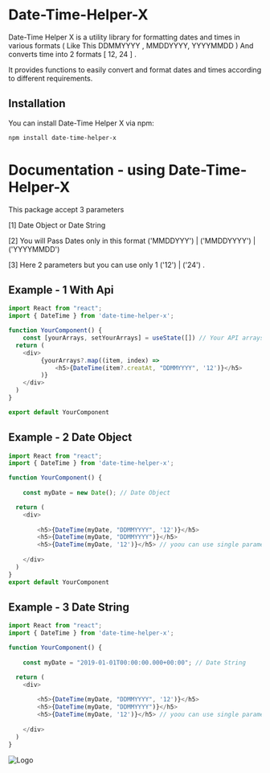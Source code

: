 # **Date-Time-Helper-X**

Date-Time Helper X is a utility library for formatting dates and times in various formats ( Like This DDMMYYYY  ,  MMDDYYYY,  YYYYMMDD )  And converts time into 2 formats [ 12, 24 ] . 

It provides functions to easily convert and format dates and times according to different requirements.



## Installation
You can install Date-Time Helper X via npm:



```bash
npm install date-time-helper-x
```




# **Documentation - using Date-Time-Helper-X**
This package accept 3 parameters

  [1] Date Object or Date String 

  [2] You will Pass Dates only in this format ('MMDDYYY') | ('MMDDYYYY') | ('YYYYMMDD')

  [3] Here 2 parameters but you can use only 1 ('12') | ('24') 
.

## Example - 1 With Api
```javascript
import React from "react";
import { DateTime } from 'date-time-helper-x';

function YourComponent() {
    const [yourArrays, setYourArrays] = useState([]) // Your API arrays
  return (
    <div>
         {yourArrays?.map((item, index) =>
             <h5>{DateTime(item?.creatAt, "DDMMYYYY", '12')}</h5>
         )}
    </div>
  )
}

export default YourComponent
```

## Example - 2 Date Object
```javascript
import React from "react";
import { DateTime } from 'date-time-helper-x';

function YourComponent() {
    
    const myDate = new Date(); // Date Object

  return (
    <div>
  
        <h5>{DateTime(myDate, "DDMMYYYY", '12')}</h5>
        <h5>{DateTime(myDate, "DDMMYYYY")}</h5>
        <h5>{DateTime(myDate, '12')}</h5> // yoou can use single parameters 
   
    </div>
  )
}
export default YourComponent
```

## Example - 3 Date String
```javascript
import React from "react";
import { DateTime } from 'date-time-helper-x';

function YourComponent() {
    
    const myDate = "2019-01-01T00:00:00.000+00:00"; // Date String

  return (
    <div>
  
        <h5>{DateTime(myDate, "DDMMYYYY", '12')}</h5>
        <h5>{DateTime(myDate, "DDMMYYYY")}</h5>
        <h5>{DateTime(myDate, '12')}</h5> // yoou can use single parameters 
   
    </div>
  )
}
```
![Logo](https://www.npmjs.com/npm-avatar/eyJhbGciOiJIUzI1NiIsInR5cCI6IkpXVCJ9.eyJhdmF0YXJVUkwiOiJodHRwczovL3MuZ3JhdmF0YXIuY29tL2F2YXRhci9jNzRkNjBlNGUxNjZkMWMwYjI5NjZlYWE1ZmMzYmRhZT9zaXplPTQ5NiZkZWZhdWx0PXJldHJvIn0.HrAnZeecqroh6AosrjLq21n9syE81R7xBzCK4XgiLBQ)

